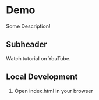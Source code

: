# Demo

Some Description!

## Subheader

Watch tutorial on YouTube.

## Local Development

1. Open index.html in your browser
